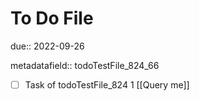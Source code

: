 # To Do File

due:: 2022-09-26

metadatafield:: todoTestFile_824_66

- [ ] Task of todoTestFile_824 1 [[Query me]]
